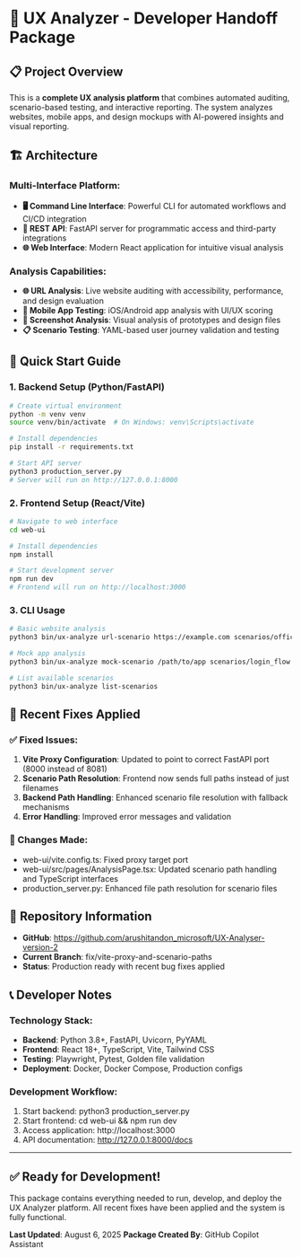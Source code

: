 # 🎯 UX Analyzer - Developer Handoff Package

## 📋 Project Overview

This is a **complete UX analysis platform** that combines automated auditing, scenario-based testing, and interactive reporting. The system analyzes websites, mobile apps, and design mockups with AI-powered insights and visual reporting.

## 🏗️ Architecture

### **Multi-Interface Platform:**
- **🖥️ Command Line Interface**: Powerful CLI for automated workflows and CI/CD integration
- **🔌 REST API**: FastAPI server for programmatic access and third-party integrations  
- **🌐 Web Interface**: Modern React application for intuitive visual analysis

### **Analysis Capabilities:**
- **🌐 URL Analysis**: Live website auditing with accessibility, performance, and design evaluation
- **📱 Mobile App Testing**: iOS/Android app analysis with UI/UX scoring
- **🎨 Screenshot Analysis**: Visual analysis of prototypes and design files
- **📋 Scenario Testing**: YAML-based user journey validation and testing

## 🚀 Quick Start Guide

### **1. Backend Setup (Python/FastAPI)**
```bash
# Create virtual environment
python -m venv venv
source venv/bin/activate  # On Windows: venv\Scripts\activate

# Install dependencies
pip install -r requirements.txt

# Start API server
python3 production_server.py
# Server will run on http://127.0.0.1:8000
```

### **2. Frontend Setup (React/Vite)**
```bash
# Navigate to web interface
cd web-ui

# Install dependencies
npm install

# Start development server
npm run dev
# Frontend will run on http://localhost:3000
```

### **3. CLI Usage**
```bash
# Basic website analysis
python3 bin/ux-analyze url-scenario https://example.com scenarios/office_tests.yaml

# Mock app analysis
python3 bin/ux-analyze mock-scenario /path/to/app scenarios/login_flow.yaml

# List available scenarios
python3 bin/ux-analyze list-scenarios
```

## 🎯 Recent Fixes Applied

### **✅ Fixed Issues:**
1. **Vite Proxy Configuration**: Updated to point to correct FastAPI port (8000 instead of 8081)
2. **Scenario Path Resolution**: Frontend now sends full paths instead of just filenames
3. **Backend Path Handling**: Enhanced scenario file resolution with fallback mechanisms
4. **Error Handling**: Improved error messages and validation

### **📝 Changes Made:**
- web-ui/vite.config.ts: Fixed proxy target port
- web-ui/src/pages/AnalysisPage.tsx: Updated scenario path handling and TypeScript interfaces
- production_server.py: Enhanced file path resolution for scenario files

## 🔗 Repository Information

- **GitHub**: https://github.com/arushitandon_microsoft/UX-Analyser-version-2
- **Current Branch**: fix/vite-proxy-and-scenario-paths
- **Status**: Production ready with recent bug fixes applied

## 📞 Developer Notes

### **Technology Stack:**
- **Backend**: Python 3.8+, FastAPI, Uvicorn, PyYAML
- **Frontend**: React 18+, TypeScript, Vite, Tailwind CSS
- **Testing**: Playwright, Pytest, Golden file validation
- **Deployment**: Docker, Docker Compose, Production configs

### **Development Workflow:**
1. Start backend: python3 production_server.py
2. Start frontend: cd web-ui && npm run dev
3. Access application: http://localhost:3000
4. API documentation: http://127.0.0.1:8000/docs

---

## ✅ **Ready for Development!**

This package contains everything needed to run, develop, and deploy the UX Analyzer platform. All recent fixes have been applied and the system is fully functional.

**Last Updated**: August 6, 2025
**Package Created By**: GitHub Copilot Assistant
